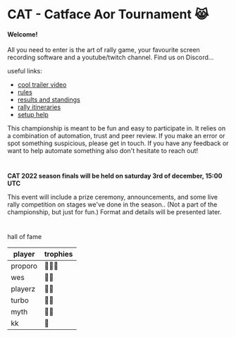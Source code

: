 # CAT - Catface Aor Tournament 😹

#### Welcome!

All you need to enter is the art of rally game, your favourite screen recording software and a youtube/twitch channel. Find us on Discord...

useful links:

- [cool trailer video](https://www.youtube.com/watch?v=sI15aMLKqyU)
- [rules](rules.md)
- [results and standings](results.md)
- [rally itineraries](s1.md)
- [setup help](setup_help.md)

This championship is meant to be fun and easy to participate in. It relies on a combination of automation, trust and peer review. If you make an error or spot something suspicious, please get in touch. If you have any feedback or want to help automate something also don't hesitate to reach out!

#

**CAT 2022 season finals will be held on saturday 3rd of december, 15:00 UTC**

This event will include a prize ceremony, announcements, and some live rally competition on stages we've done in the season.. (Not a part of the championship, but just for fun.) Format and details will be presented later.

#

hall of fame

| player                                                | trophies |
| --------------------------------------------------- |  ------- |
| proporo | 🥇🥇🥇 |
| wes | 🥇🥉 |
| playerz | 🥈🥈 |
| turbo | 🥈🥉 |
| myth | 🥈🥉 |
| kk | 🥉 |


